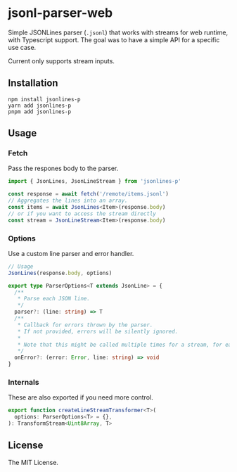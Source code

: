 # jsonl-parser-web

Simple JSONLines parser (`.jsonl`) that works with streams for web runtime, with Typescript support. The goal was to have a simple API for a specific use case.

Current only supports stream inputs.

## Installation

```
npm install jsonlines-p
yarn add jsonlines-p
pnpm add jsonlines-p
```

## Usage

### Fetch

Pass the respones body to the parser.

```typescript
import { JsonLines, JsonLineStream } from 'jsonlines-p'

const response = await fetch('/remote/items.jsonl')
// Aggregates the lines into an array.
const items = await JsonLines<Item>(response.body)
// or if you want to access the stream directly
const stream = JsonLineStream<Item>(response.body)
```

### Options

Use a custom line parser and error handler.

```typescript
// Usage
JsonLines(response.body, options)

export type ParserOptions<T extends JsonLine> = {
  /**
   * Parse each JSON line.
   */
  parser?: (line: string) => T
  /**
   * Callback for errors thrown by the parser.
   * If not provided, errors will be silently ignored.
   *
   * Note that this might be called multiple times for a stream, for each line.
   */
  onError?: (error: Error, line: string) => void
}
```

### Internals

These are also exported if you need more control.

```typescript
export function createLineStreamTransformer<T>(
  options: ParserOptions<T> = {},
): TransformStream<Uint8Array, T>
```

## License

The MIT License.
